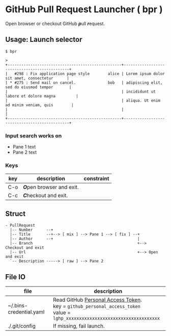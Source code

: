 # GitHub Pull Request Launcher ( bpr )

Open browser or checkout GitHub ***p***ull ***r***equest.

## Usage: Launch selector

```
$ bpr
```

```
> 
+--------------------------------------------------+----------------------------------------------+
|   #298 : Fix application page style        alice | Lorem ipsum dolor sit amet, consectetur      |
| * #275 : Send mail on cancel.              bob   | adipiscing elit, sed do eiusmod tempor       |
|                                                  | incididunt ut labore et dolore magna         |
|                                                  | aliqua. Ut enim ad minim veniam, quis        |
|                                                  |                                              |
+--------------------------------------------------+----------------------------------------------+
```

### Input search works on

- Pane 1 text
- Pane 2 text

### Keys

| key | description                  | constraint |
|-----|------------------------------|------------|
| C-o | ***O***pen browser and exit. |            |
| C-c | ***C***heckout and exit.     |            |

## Struct

```
- PullRequest
  |-- Number      --+
  |-- Title       --+--> [ mix ] --> Pane 1 --> [ fix ] --+
  |-- Author      --+                                     |
  |-- Branch                                              +--> Checkout and exit
  |-- Url                                                 +--> Open and exit
  `-- Description -----> [ raw ] --> Pane 2
```

## File IO

| file                    | description                                                                                                                                                             |
|-------------------------|-------------------------------------------------------------------------------------------------------------------------------------------------------------------------|
| ~/.bins-credential.yaml | Read GitHub [Personal Access Token](https://github.com/settings/tokens).<br>key = `github_personal_access_token`<br>value = `lghp_xxxxxxxxxxxxxxxxxxxxxxxxxxxxxxxxxxxx` |
| ./.git/config           | If missing, fail launch.                                                                                                                                                |
